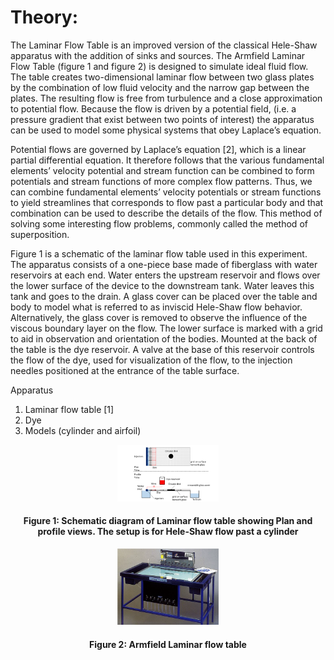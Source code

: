 # Theory:

The Laminar Flow Table is an improved version of the classical Hele-Shaw apparatus with the addition of sinks and sources. The Armfield Laminar Flow Table (figure 1 and figure 2) is designed to simulate ideal fluid flow. The table creates two-dimensional laminar flow between two glass plates by the combination of low fluid velocity and the narrow gap between the plates. The resulting flow is free from turbulence and a close approximation to potential flow. Because the flow is driven by a potential field, (i.e. a pressure gradient that exist between two points of interest) the apparatus can be used to model some physical systems that obey Laplace’s equation.

Potential flows are governed by Laplace’s equation [2], which is a linear partial differential equation. It therefore follows that the various fundamental elements’ velocity potential and stream function can be combined to form potentials and stream functions of more complex flow patterns. Thus, we can combine fundamental elements’ velocity potentials or stream functions to yield streamlines that corresponds to flow past a particular body and that combination can be used to describe the details of the flow. This method of solving some interesting flow problems, commonly called the method of superposition.

Figure 1 is a schematic of the laminar flow table used in this experiment. The apparatus consists of a one-piece base made of fiberglass with water reservoirs at each end. Water enters the upstream reservoir and flows over the lower surface of the device to the downstream tank. Water leaves this tank and goes to the drain. A glass cover can be placed over the table and body to model what is referred to as inviscid Hele-Shaw flow behavior. Alternatively, the glass cover is removed to observe the influence of the viscous boundary layer on the flow. The lower
surface is marked with a grid to aid in observation and orientation of the bodies. Mounted at the back of the table is the dye reservoir. A valve at the base of this reservoir controls the flow of the dye, used for visualization of the flow, to the injection needles positioned at the entrance of the table surface.

Apparatus
1.	Laminar flow table [1]
2.	Dye
3.	Models (cylinder and airfoil)

 
<center>
<img src="./images/Fig1.png" style="width:32%;">

#### Figure 1: Schematic diagram of Laminar flow table showing Plan and profile views. The setup is for Hele-Shaw flow past a cylinder
</center>


<center>
<img src="./images/Fig2.png" style="width:32%;">

#### Figure 2: Armfield Laminar flow table
</center>
 


